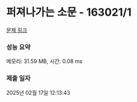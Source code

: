 # 퍼져나가는 소문 - 163021/1 

[문제 링크](https://level.goorm.io/exam/163021/%ED%8D%BC%EC%A0%B8%EB%82%98%EA%B0%80%EB%8A%94-%EC%86%8C%EB%AC%B8/quiz/1) 

### 성능 요약

메모리: 31.59 MB, 시간: 0.08 ms

### 제출 일자

2025년 02월 17일 12:13:43

